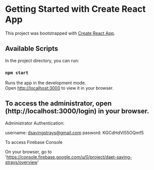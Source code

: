# Getting Started with Create React App

This project was bootstrapped with [Create React App](https://github.com/facebook/create-react-app).

## Available Scripts

In the project directory, you can run:

### `npm start`

Runs the app in the development mode.\
Open [http://localhost:3000](http://localhost:3000) to view it in your browser.

## To access the administrator, open (http://localhost:3000/login) in your browser.

Administrator Authentication:

username: dsavingstrays@gmail.com
pasword: KGCdHdVl55OQmf5


 To access Firebase Console

On your browser, go to 'https://console.firebase.google.com/u/0/project/daet-saving-strays/overview'
